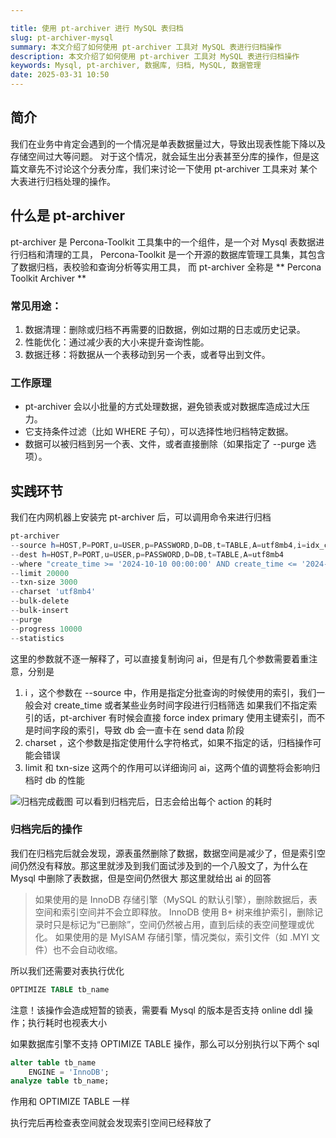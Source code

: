 ```yaml
---

title: 使用 pt-archiver 进行 MySQL 表归档
slug: pt-archiver-mysql
summary: 本文介绍了如何使用 pt-archiver 工具对 MySQL 表进行归档操作
description: 本文介绍了如何使用 pt-archiver 工具对 MySQL 表进行归档操作
keywords: Mysql, pt-archiver, 数据库, 归档, MySQL, 数据管理
date: 2025-03-31 10:50
---
```


## 简介

我们在业务中肯定会遇到的一个情况是单表数据量过大，导致出现表性能下降以及存储空间过大等问题。
对于这个情况，就会延生出分表甚至分库的操作，但是这篇文章先不讨论这个分表分库，我们来讨论一下使用 pt-archiver 工具来对
某个大表进行归档处理的操作。

## 什么是 pt-archiver

pt-archiver 是 Percona-Toolkit 工具集中的一个组件，是一个对 Mysql 表数据进行归档和清理的工具，
Percona-Toolkit 是一个开源的数据库管理工具集，其包含了数据归档，表校验和查询分析等实用工具，
而 pt-archiver 全称是 ** Percona Toolkit Archiver **

### 常见用途：

1. 数据清理：删除或归档不再需要的旧数据，例如过期的日志或历史记录。
2. 性能优化：通过减少表的大小来提升查询性能。
3. 数据迁移：将数据从一个表移动到另一个表，或者导出到文件。

### 工作原理

- pt-archiver 会以小批量的方式处理数据，避免锁表或对数据库造成过大压力。
- 它支持条件过滤（比如 WHERE 子句），可以选择性地归档特定数据。
- 数据可以被归档到另一个表、文件，或者直接删除（如果指定了 --purge 选项）。

## 实践环节

我们在内网机器上安装完 pt-archiver 后，可以调用命令来进行归档

```powershell
pt-archiver
--source h=HOST,P=PORT,u=USER,p=PASSWORD,D=DB,t=TABLE,A=utf8mb4,i=idx_create_time
--dest h=HOST,P=PORT,u=USER,p=PASSWORD,D=DB,t=TABLE,A=utf8mb4
--where "create_time >= '2024-10-10 00:00:00' AND create_time <= '2024-10-31 23:59:59'"
--limit 20000
--txn-size 3000
--charset 'utf8mb4'
--bulk-delete
--bulk-insert
--purge
--progress 10000
--statistics
```

这里的参数就不逐一解释了，可以直接复制询问 ai，但是有几个参数需要着重注意，分别是

1. i ，这个参数在 --source 中，作用是指定分批查询的时候使用的索引，我们一般会对 create_time 或者某些业务时间字段进行归档筛选
如果我们不指定索引的话，pt-archiver 有时候会直接 force index primary 使用主键索引，而不是时间字段的索引，导致 db 会一直卡在
send data 阶段
2. charset ，这个参数是指定使用什么字符格式，如果不指定的话，归档操作可能会错误
3. limit 和 txn-size 这两个的作用可以详细询问 ai，这两个值的调整将会影响归档时 db 的性能

![归档完成截图](https://i.imgur.com/HAEBsjz.png)
可以看到归档完后，日志会给出每个 action 的耗时

### 归档完后的操作

我们在归档完后就会发现，源表虽然删除了数据，数据空间是减少了，但是索引空间仍然没有释放。那这里就涉及到我们面试涉及到的一个八股文了，为什么在 Mysql 中删除了表数据，但是空间仍然很大
那这里就给出 ai 的回答

> 如果使用的是 InnoDB 存储引擎（MySQL 的默认引擎），删除数据后，表空间和索引空间并不会立即释放。
InnoDB 使用 B+ 树来维护索引，删除记录时只是标记为“已删除”，空间仍然被占用，直到后续的表空间整理或优化。
如果使用的是 MyISAM 存储引擎，情况类似，索引文件（如 .MYI 文件）也不会自动收缩。

所以我们还需要对表执行优化

```sql
OPTIMIZE TABLE tb_name
```

注意！该操作会造成短暂的锁表，需要看 Mysql 的版本是否支持 online ddl 操作；执行耗时也视表大小

如果数据库引擎不支持 OPTIMIZE TABLE 操作，那么可以分别执行以下两个 sql

```sql
alter table tb_name
    ENGINE = 'InnoDB';
analyze table tb_name;
```

作用和 OPTIMIZE TABLE 一样

执行完后再检查表空间就会发现索引空间已经释放了
